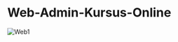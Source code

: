 # Web-Admin-Kursus-Online

![Web1](https://github.com/user-attachments/assets/810e6fe1-112a-42a8-8216-973878116ae5)
